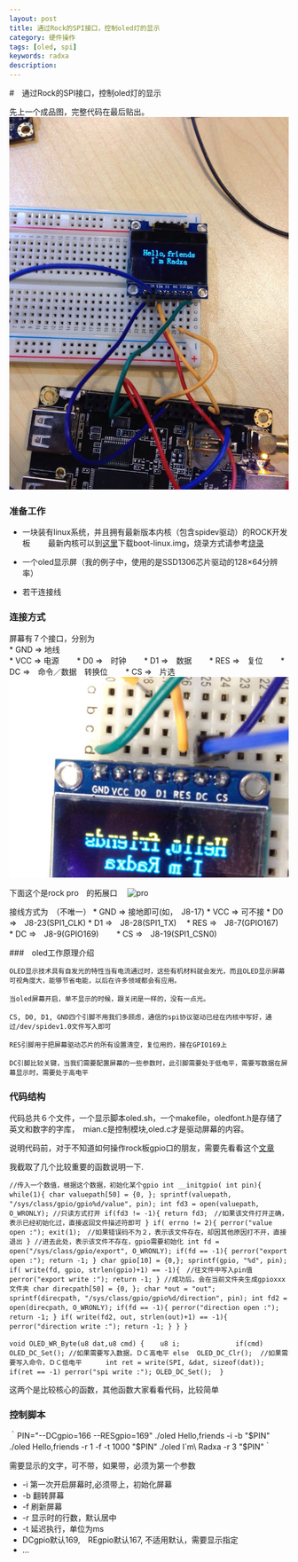 ```yaml
---
layout: post
title: 通过Rock的SPI接口，控制oled灯的显示  
category: 硬件操作
tags: [oled, spi]
keywords: radxa
description: 
---
```


#　通过Rock的SPI接口，控制oled灯的显示 

先上一个成品图，完整代码在最后贴出。
![img](/public/img/spi_oled.jpg)

### 准备工作

* 一块装有linux系统，并且拥有最新版本内核（包含spidev驱动）的ROCK开发板　　
    最新内核可以到[这里](http://build.radxa.com/)下载boot-linux.img，烧录方式请参考[烧录](/2014/12/28/Flash-image-to-nand-linux.html)

* 一个oled显示屏（我的例子中，使用的是SSD1306芯片驱动的128×64分辨率）　　

* 若干连接线



### 连接方式

屏幕有７个接口，分别为  
    * GND => 地线  
    * VCC => 电源　　
    * D0  =>　时钟　　
    * D1  =>　数据　　
    * RES =>　复位　　
    * DC  =>　命令／数据　转换位　　
    * CS  =>　片选　 
![pin](/public/img/oled.jpg)
    
下面这个是rock pro　的拓展口　
    ![pro](http://radxa.com/mw/images/f/fb/Extension_header_funcb.png)

接线方式为　（不唯一）
    * GND => 接地即可(如，　J8-17)
    * VCC => 可不接
    * D0  =>　J8-23(SPI1_CLK)
    * D1  =>　J8-28(SPI1_TX)　
    * RES =>　J8-7(GPIO167)　　
    * DC  =>　J8-9(GPIO169)　　
    * CS  =>　J8-19(SPI1_CSN0)
    
###　oled工作原理介绍

    OLED显示技术具有自发光的特性当有电流通过时，这些有机材料就会发光，而且OLED显示屏幕可视角度大，能够节省电能，以后在许多领域都会有应用。

    当oled屏幕开启，单不显示的时候，跟关闭是一样的，没有一点光。

    CS, D0, D1, GND四个引脚不用我们多顾虑，通信的spi协议驱动已经在内核中写好，通过/dev/spidev1.0文件写入即可

    RES引脚用于把屏幕驱动芯片的所有设置清空，复位用的，接在GPIO169上

    DC引脚比较关键，当我们需要配置屏幕的一些参数时，此引脚需要处于低电平，需要写数据在屏幕显示时，需要处于高电平



### 代码结构

代码总共６个文件，一个显示脚本oled.sh，一个makefile，oledfont.h是存储了英文和数字的字库，　mian.c是控制模块,oled.c才是驱动屏幕的内容。

说明代码前，对于不知道如何操作rock板gpio口的朋友，需要先看看这个[文章](/2015/01/06/control-led-with-gpio.html)

我截取了几个比较重要的函数说明一下.


`//传入一个数值，根据这个数据，初始化某个gpio
int __initgpio( int pin){  
    while(1){
        char valuepath[50] = {0, };
        sprintf(valuepath, "/sys/class/gpio/gpio%d/value", pin);
        int fd3 = open(valuepath, O_WRONLY); //只读方式打开
        if(fd3 != -1){
            return fd3;　//如果该文件打开正确，表示已经初始化过，直接返回文件描述符即可
        }
        if( errno != 2){
            perror("value open :");
            exit(1);　//如果错误码不为２，表示该文件存在，却因其他原因打不开，直接退出
        }
        //进去此处，表示该文件不存在，gpio需要初始化
        int fd = open("/sys/class/gpio/export", O_WRONLY);
        if(fd == -1){
            perror("export open :");
            return -1;
        }
        char gpio[10] = {0,};
        sprintf(gpio, "%d", pin);
        if( write(fd, gpio, strlen(gpio)+1) == -1){　//往文件中写入pin值
            perror("export write :");
            return -1;
        }
        //成功后，会在当前文件夹生成gpioxxx文件夹
        char direcpath[50] = {0, };
        char *out = "out";
        sprintf(direcpath, "/sys/class/gpio/gpio%d/direction", pin);
        int fd2 = open(direcpath, O_WRONLY);
        if(fd == -1){
            perror("direction open :");
            return -1;
        }
        if( write(fd2, out, strlen(out)+1) == -1){
            perror("direction write :");
            return -1;
        }
    }
}`


`void OLED_WR_Byte(u8 dat,u8 cmd)
{   
    u8 i;             
    if(cmd)
      OLED_DC_Set(); //如果需要写入数据，ＤＣ高电平
    else 
      OLED_DC_Clr();  //如果需要写入命令，ＤＣ低电平     
    int ret = write(SPI, &dat, sizeof(dat));
    if(ret == -1)
        perror("spi write :");
    OLED_DC_Set(); 
}`

这两个是比较核心的函数，其他函数大家看看代码，比较简单


### 控制脚本

｀PIN="--DCgpio=166 --RESgpio=169"
./oled Hello,friends -i -b "$PIN"
./oled Hello,friends -r 1 -f -t 1000 "$PIN" 
./oled I\`m\ Radxa -r 3 "$PIN"｀

需要显示的文字，可不带，如果带，必须为第一个参数

* -i 第一次开启屏幕时,必须带上，初始化屏幕
* -b 翻转屏幕
* -f 刷新屏幕
* -r 显示时的行数，默认居中
* -t 延迟执行，单位为ms
* DCgpio默认169,　REgpio默认167, 不适用默认，需要显示指定
* ...